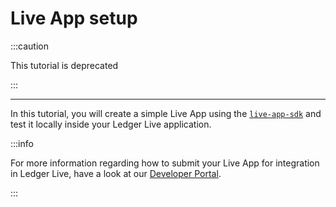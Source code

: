 # Live App setup

:::caution

This tutorial is deprecated

:::

---

In this tutorial, you will create a simple Live App using the [`live-app-sdk`](https://www.npmjs.com/package/@ledgerhq/live-app-sdk) and test it locally inside your Ledger Live application.

:::info

For more information regarding how to submit your Live App for integration in Ledger Live, have a look at our [Developer Portal](https://developers.ledger.com/).

:::
